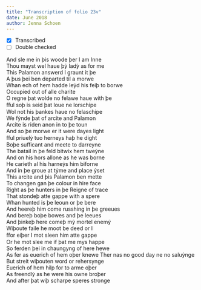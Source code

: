 ```yaml
---
title: "Transcription of folio 23v"
date: June 2018
author: Jenna Schoen
---
```


- [X] Transcribed
- [ ] Double checked

And sle me in þis woode þer I am Inne    
Thou mayst wel haue þẏ ladẏ as for me  
This Palamon answerd I graunt it þe  
A þus þei ben departed til a morwe  
Whan ech of hem hadde leẏd his feiþ to borwe  
Occupied out of alle charite  
O regne þat wolde no felawe haue with þe  
ﬀul soþ is seid þat loue ne lorschipe  
Wol not his þankes haue no felaschipe  
We fẏnde þat of arcite and Palamon  
Arcite is riden anon in to þe toun  
And so þe morwe er it were dayes light  
ﬀul priuelẏ tuo herneys haþ he dight  
Boþe sufficant and meete to darreyne  
The batail in þe feld bitwix hem tweẏne  
And on his hors allone as he was borne  
He carieth al his harneẏs him biforne  
And in þe groue at tẏme and place ẏset  
This arcite and þis Palamon ben mette  
To changen gan þe colour in hire face  
Right as þe hunters in þe Reigne of trace  
That stondeþ atte gappe with a spere  
Whan hunted is þe leoun or þe bere  
And heereþ him come russhing in þe greeues  
And bereþ boþe bowes and þe leeues  
And þinkeþ here comeþ mẏ mortel enemẏ  
Wiþoute faile he moot be deed or I  
ﬀor eiþer I mot sleen him atte gappe  
Or he mot slee me if þat me mys happe  
So ferden þei in chaungyng of here hewe  
As fer as euerich of hem oþer knewe
Ther nas no good day ne no saluẏnge  
But streit wiþouten word or rehersynge  
Euerich of hem hilp for to arme oþer  
As freendlẏ as he were his owne broþer  
And after þat wiþ scharpe speres stronge  
